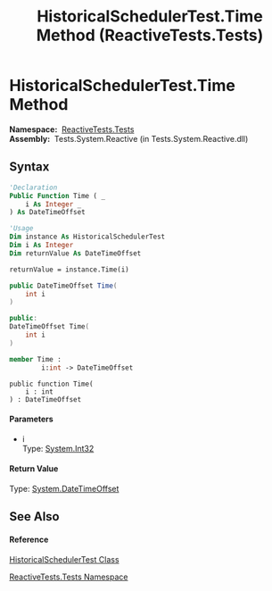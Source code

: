 ﻿---
title: HistoricalSchedulerTest.Time Method  (ReactiveTests.Tests)
TOCTitle: Time Method
ms:assetid: M:ReactiveTests.Tests.HistoricalSchedulerTest.Time(System.Int32)
ms:mtpsurl: https://msdn.microsoft.com/en-us/library/reactivetests.tests.historicalschedulertest.time(v=VS.103)
ms:contentKeyID: 36619315
ms.date: 06/28/2011
mtps_version: v=VS.103
f1_keywords:
- ReactiveTests.Tests.HistoricalSchedulerTest.Time
dev_langs:
- CSharp
- JScript
- VB
- FSharp
- c++
---

# HistoricalSchedulerTest.Time Method

**Namespace:**  [ReactiveTests.Tests](hh289046\(v=vs.103\).md)  
**Assembly:**  Tests.System.Reactive (in Tests.System.Reactive.dll)

## Syntax

``` vb
'Declaration
Public Function Time ( _
    i As Integer _
) As DateTimeOffset
```

``` vb
'Usage
Dim instance As HistoricalSchedulerTest
Dim i As Integer
Dim returnValue As DateTimeOffset

returnValue = instance.Time(i)
```

``` csharp
public DateTimeOffset Time(
    int i
)
```

``` c++
public:
DateTimeOffset Time(
    int i
)
```

``` fsharp
member Time : 
        i:int -> DateTimeOffset 
```

``` jscript
public function Time(
    i : int
) : DateTimeOffset
```

#### Parameters

  - i  
    Type: [System.Int32](https://msdn.microsoft.com/en-us/library/td2s409d)  

#### Return Value

Type: [System.DateTimeOffset](https://msdn.microsoft.com/en-us/library/Bb341783)  

## See Also

#### Reference

[HistoricalSchedulerTest Class](hh303804\(v=vs.103\).md)

[ReactiveTests.Tests Namespace](hh289046\(v=vs.103\).md)


